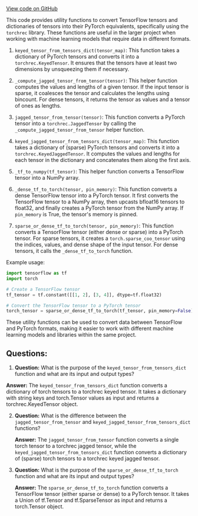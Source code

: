 [View code on GitHub](https://github.com/twitter/the-algorithm-ml/blob/master/projects/home/recap/data/util.py)

This code provides utility functions to convert TensorFlow tensors and dictionaries of tensors into their PyTorch equivalents, specifically using the `torchrec` library. These functions are useful in the larger project when working with machine learning models that require data in different formats.

1. `keyed_tensor_from_tensors_dict(tensor_map)`: This function takes a dictionary of PyTorch tensors and converts it into a `torchrec.KeyedTensor`. It ensures that the tensors have at least two dimensions by unsqueezing them if necessary.

2. `_compute_jagged_tensor_from_tensor(tensor)`: This helper function computes the values and lengths of a given tensor. If the input tensor is sparse, it coalesces the tensor and calculates the lengths using bincount. For dense tensors, it returns the tensor as values and a tensor of ones as lengths.

3. `jagged_tensor_from_tensor(tensor)`: This function converts a PyTorch tensor into a `torchrec.JaggedTensor` by calling the `_compute_jagged_tensor_from_tensor` helper function.

4. `keyed_jagged_tensor_from_tensors_dict(tensor_map)`: This function takes a dictionary of (sparse) PyTorch tensors and converts it into a `torchrec.KeyedJaggedTensor`. It computes the values and lengths for each tensor in the dictionary and concatenates them along the first axis.

5. `_tf_to_numpy(tf_tensor)`: This helper function converts a TensorFlow tensor into a NumPy array.

6. `_dense_tf_to_torch(tensor, pin_memory)`: This function converts a dense TensorFlow tensor into a PyTorch tensor. It first converts the TensorFlow tensor to a NumPy array, then upcasts bfloat16 tensors to float32, and finally creates a PyTorch tensor from the NumPy array. If `pin_memory` is True, the tensor's memory is pinned.

7. `sparse_or_dense_tf_to_torch(tensor, pin_memory)`: This function converts a TensorFlow tensor (either dense or sparse) into a PyTorch tensor. For sparse tensors, it creates a `torch.sparse_coo_tensor` using the indices, values, and dense shape of the input tensor. For dense tensors, it calls the `_dense_tf_to_torch` function.

Example usage:

```python
import tensorflow as tf
import torch

# Create a TensorFlow tensor
tf_tensor = tf.constant([[1, 2], [3, 4]], dtype=tf.float32)

# Convert the TensorFlow tensor to a PyTorch tensor
torch_tensor = sparse_or_dense_tf_to_torch(tf_tensor, pin_memory=False)
```

These utility functions can be used to convert data between TensorFlow and PyTorch formats, making it easier to work with different machine learning models and libraries within the same project.
## Questions: 
 1. **Question:** What is the purpose of the `keyed_tensor_from_tensors_dict` function and what are its input and output types?

   **Answer:** The `keyed_tensor_from_tensors_dict` function converts a dictionary of torch tensors to a torchrec keyed tensor. It takes a dictionary with string keys and torch.Tensor values as input and returns a torchrec.KeyedTensor object.

2. **Question:** What is the difference between the `jagged_tensor_from_tensor` and `keyed_jagged_tensor_from_tensors_dict` functions?

   **Answer:** The `jagged_tensor_from_tensor` function converts a single torch tensor to a torchrec jagged tensor, while the `keyed_jagged_tensor_from_tensors_dict` function converts a dictionary of (sparse) torch tensors to a torchrec keyed jagged tensor.

3. **Question:** What is the purpose of the `sparse_or_dense_tf_to_torch` function and what are its input and output types?

   **Answer:** The `sparse_or_dense_tf_to_torch` function converts a TensorFlow tensor (either sparse or dense) to a PyTorch tensor. It takes a Union of tf.Tensor and tf.SparseTensor as input and returns a torch.Tensor object.